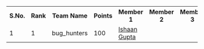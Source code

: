 <table>
  <tr>
  <th>S.No.</th><th>Rank</th><th>Team Name</th><th>Points</th><th>Member 1</th><th>Member 2</th><th>Member 3</th>
  </tr>
  <tr>
    <td>1</td><td>1</td><td>bug_hunters</td><td>100</td><td><a href = "https://github.com/IshaanG">Ishaan Gupta</a></td><td></td><td></td>
  </tr>
 </table>